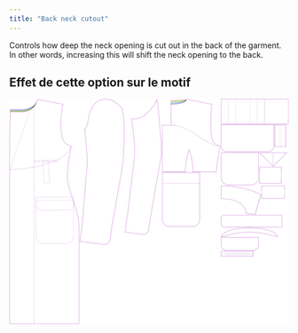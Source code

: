 ```yaml
---
title: "Back neck cutout"
---
```


Controls how deep the neck opening is cut out in the back of the garment. In other words, increasing this will shift the neck opening to the back.

## Effet de cette option sur le motif

![This image shows the effect of this option by superimposing several variants that have a different value for this option](carlton_backneckcutout_sample.svg "Effect of this option on the pattern")
